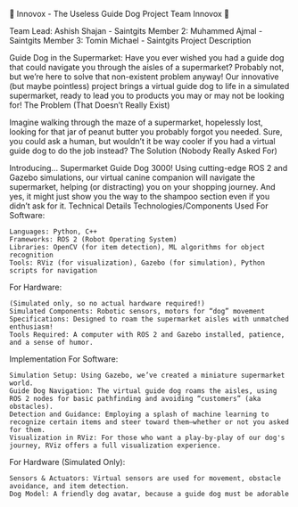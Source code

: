 🐶 Innovox - The Useless Guide Dog Project
Team Innovox 🐾

Team Lead: Ashish Shajan - Saintgits
Member 2: Muhammed Ajmal - Saintgits
Member 3: Tomin Michael - Saintgits
Project Description

Guide Dog in the Supermarket:
Have you ever wished you had a guide dog that could navigate you through the aisles of a supermarket? Probably not, but we’re here to solve that non-existent problem anyway! Our innovative (but maybe pointless) project brings a virtual guide dog to life in a simulated supermarket, ready to lead you to products you may or may not be looking for!
The Problem (That Doesn’t Really Exist)

Imagine walking through the maze of a supermarket, hopelessly lost, looking for that jar of peanut butter you probably forgot you needed. Sure, you could ask a human, but wouldn’t it be way cooler if you had a virtual guide dog to do the job instead?
The Solution (Nobody Really Asked For)

Introducing... Supermarket Guide Dog 3000! Using cutting-edge ROS 2 and Gazebo simulations, our virtual canine companion will navigate the supermarket, helping (or distracting) you on your shopping journey. And yes, it might just show you the way to the shampoo section even if you didn’t ask for it.
Technical Details
Technologies/Components Used
For Software:

    Languages: Python, C++
    Frameworks: ROS 2 (Robot Operating System)
    Libraries: OpenCV (for item detection), ML algorithms for object recognition
    Tools: RViz (for visualization), Gazebo (for simulation), Python scripts for navigation

For Hardware:

    (Simulated only, so no actual hardware required!)
    Simulated Components: Robotic sensors, motors for “dog” movement
    Specifications: Designed to roam the supermarket aisles with unmatched enthusiasm!
    Tools Required: A computer with ROS 2 and Gazebo installed, patience, and a sense of humor.

Implementation
For Software:

    Simulation Setup: Using Gazebo, we’ve created a miniature supermarket world.
    Guide Dog Navigation: The virtual guide dog roams the aisles, using ROS 2 nodes for basic pathfinding and avoiding “customers” (aka obstacles).
    Detection and Guidance: Employing a splash of machine learning to recognize certain items and steer toward them—whether or not you asked for them.
    Visualization in RViz: For those who want a play-by-play of our dog's journey, RViz offers a full visualization experience.

For Hardware (Simulated Only):

    Sensors & Actuators: Virtual sensors are used for movement, obstacle avoidance, and item detection.
    Dog Model: A friendly dog avatar, because a guide dog must be adorable
